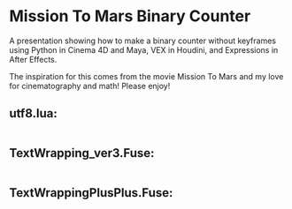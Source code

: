 
# Mission To Mars Binary Counter

A presentation showing how to make a binary counter without keyframes using Python in Cinema 4D and Maya, VEX in Houdini, and Expressions in After Effects. 

The inspiration for this comes from the movie Mission To Mars and my love for cinematography and math! Please enjoy!

## utf8.lua:

```

```

## TextWrapping_ver3.Fuse:

```

```

## TextWrappingPlusPlus.Fuse:

```

```
